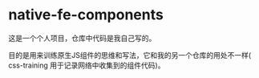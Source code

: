 # native-fe-components
这是一个个人项目，仓库中代码是我自己写的。

目的是用来训练原生JS组件的思维和写法，它和我的另一个仓库<css-training>的用处不一样( css-training 用于记录网络中收集到的组件代码)。
